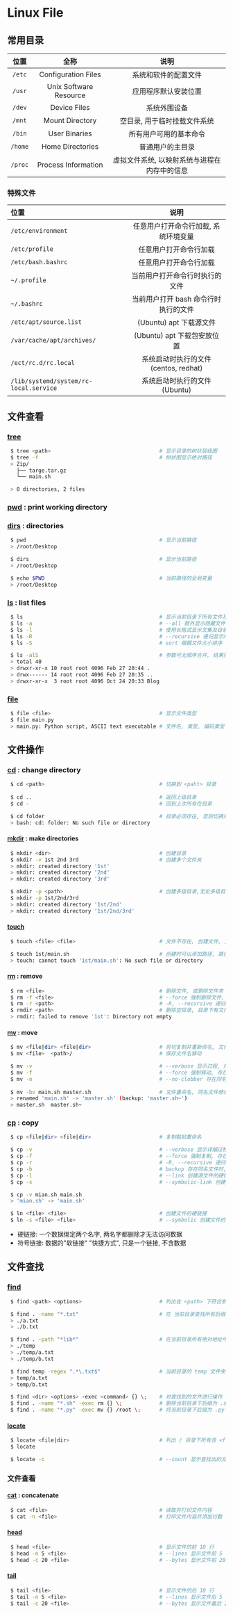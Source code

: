 <!--
 * @FilePath: \文档\Learning\Linux\Linux-2-file.md
 * @Author: facser
 * @Date: 2022-07-18 15:02:16
 * @LastEditTime: 2022-08-08 21:44:26
 * @LastEditors: facser
 * @Description: 
-->

# Linux File

## 常用目录

|位置|全称|说明|
|:-:|:-:|:-:|
|`/etc` |Configuration Files   |系统和软件的配置文件|
|`/usr` |Unix Software Resource|应用程序默认安装位置|
|`/dev` |Device Files          |系统外围设备|
|`/mnt` |Mount Directory       |空目录, 用于临时挂载文件系统|
|`/bin` |User Binaries         |所有用户可用的基本命令|
|`/home`|Home Directories      |普通用户的主目录|
|`/proc`|Process Information   |虚拟文件系统, 以映射系统与进程在内存中的信息|

### 特殊文件

|位置|说明|
|:-|:-:|
|`/etc/environment`                    |任意用户打开命令行加载, 系统环境变量|
|`/etc/profile`                        |任意用户打开命令行加载|
|`/etc/bash.bashrc`                    |任意用户打开命令行加载|
|`~/.profile`                          |当前用户打开命令行时执行的文件|
|`~/.bashrc`                           |当前用户打开 bash 命令行时执行的文件|
|`/etc/apt/source.list`                |(Ubuntu) apt 下载源文件|
|`/var/cache/apt/archives/`            |(Ubuntu) apt 下载包安放位置|
|`/ect/rc.d/rc.local`                  |系统启动时执行的文件(centos, redhat)|
|`/lib/systemd/system/rc-local.service`|系统启动时执行的文件(Ubuntu)|

## 文件查看

### [tree](https://www.linuxcool.com/tree)

```bash
 $ tree <path>                                   # 显示目录的树状层级图
 $ tree -f                                       # 树状图显示绝对路径
 > Zip/
   ├── targe.tar.gz
   └── main.sh

 > 0 directories, 2 files
```

### [pwd](https://www.linuxcool.com/pwd) :  print working directory

### [dirs](https://www.linuxcool.com/dirs) : directories

```bash
 $ pwd                                           # 显示当前路径
 > /root/Desktop

 $ dirs                                          # 显示当前路径
 > /root/Desktop

 $ echo $PWD                                     # 当前路径的全局变量
 > /root/Desktop
```

### [ls](https://www.linuxcool.com/ls) : list files

```bash
 $ ls                                            # 显示当前目录下所有文件及目录
 $ ls -a                                         # --all 额外显示隐藏文件及目录
 $ ls -l                                         # 使用长格式显示文集及目录详细信息
 $ ls -R                                         # --recursive 递归显示所有子目录
 $ ls -S                                         # sort 根据文件大小排序

 $ ls -alS                                       # 参数可无顺序合并, 结果按参数显示
 > total 40
 > drwxr-xr-x 10 root root 4096 Feb 27 20:44 .
 > drwx------ 14 root root 4096 Feb 27 20:35 ..
 > drwxr-xr-x  3 root root 4096 Oct 24 20:33 Blog
```

### [file](https://linux.alianga.com/c/file.html)

```bash
 $ file <file>                                   # 显示文件类型
 $ file main.py
 > main.py: Python script, ASCII text executable # 文件名, 类型, 编码类型
```

## 文件操作

### [cd](https://www.linuxcool.com/cd) : change directory

```bash
 $ cd <path>                                     # 切换到 <paht> 目录
 
 $ cd ..                                         # 返回上级目录
 $ cd -                                          # 回到上次所有在目录

 $ cd folder                                     # 目录必须存在, 否则切换失败
 > bash: cd: folder: No such file or directory
```

#### [mkdir](https://www.linuxcool.com/mkdir) : make directories

```bash
 $ mkdir <dir>                                   # 创建目录
 $ mkdir -v 1st 2nd 3rd                          # 创建多个文件夹
 > mkdir: created directory '1st'
 > mkdir: created directory '2nd'
 > mkdir: created directory '3rd'

 $ mkdir -p <path>                               # 创建多级目录,无论多级目录是否存在都会创建
 $ mkdir -p 1st/2nd/3rd
 > mkdir: created directory '1st/2nd'
 > mkdir: created directory '1st/2nd/3rd'
```

#### [touch](https://www.linuxcool.com/touch)

```bash
 $ touch <file> <file>                           # 文件不存在, 创建文件, 文件存在不创建, 可同时创建多个

 $ touch 1st/main.sh                             # 创建时可以添加路径, 路径不存在会报错
 > touch: cannot touch '1st/main.sh': No such file or directory
```

#### [rm](https://www.linuxcool.com/rm) :  remove

```bash
 $ rm <file>                                     # 删除文件, 或删除文件夹
 $ rm -f <file>                                  # --force 强制删除文件, 不询问
 $ rm -r <path>                                  # -R, --recursive 递归删除, 删除文件夹及下所有文件
 $ rmdir <path>                                  # 删除空目录, 目录下有文件或文件夹报错
 > rmdir: failed to remove '1st': Directory not empty
```

#### [mv](https://linux.alianga.com/c/mv.html) : move

```bash
 $ mv <file|dir> <file|dir>                      # 剪切复制并重新命名, 文件目录均可
 $ mv <file>  <path>/                            # 保存文件名移动

 $ mv -v                                         # --verbose 显示过程, 打印原名及更改后名
 $ mv -f                                         # --force 强制移动, 存在同名则覆盖
 $ mv -n                                         # --no-clobber 存在同名文件则不移动
 
 $ mv -bv main.sh master.sh                      # 文件重命名, 同名文件修改文件名令 mv 命令得以成功执行  
 > renamed 'main.sh' -> 'master.sh' (backup: 'master.sh~')
 > master.sh  master.sh~
```

### [cp](https://wangchujiang.com/linux-command/c/cp.html) : copy

```bash
 $ cp <file|dir> <file|dir>                      # 复制黏贴重命名

 $ cp -v                                         # --verbose 显示详细过程
 $ cp -f                                         # --force 强制复制, 存在同名直接覆盖
 $ cp -r                                         # -R, --recursive 递归复制
 $ cp -b                                         # backup 存在同名文件时, 目标文件改名
 $ cp -l                                         # --link 创建源文件的硬链接
 $ cp -s                                         # --symbolic-link 创建源文件的符号链接

 $ cp -v mian.sh main.sh
 > 'mian.sh' -> 'main.sh'

 $ ln <file> <file>                              # 创建文件的硬链接
 $ ln -s <file> <file>                           # --symbolic 创建文件的符号链接
```

- 硬链接: 一个数据绑定两个名字, 两名字都删除才无法访问数据
- 符号链接: 数据的"软链接" "快捷方式", 只是一个链接, 不含数据

## 文件查找

### [find](https://wangchujiang.com/linux-command/c/find.html)

```bash
 $ find <path> <options>                         # 列出在 <path> 下符合参数的文件或目录(绝对路径)

 $ find . -name "*.txt"                          # 在 当前目录查找所有后缀为 .txt 的文件，模式匹配需要双括号 ""
 > ./a.txt
 > ./b.txt

 $ find . -path "*lib*"                          # 在当前目录所有绝对地址中含有 'lib' 的文件或目录
 > ./temp
 > ./temp/a.txt
 > ./temp/b.txt

 $ find temp -regex ".*\.txt$"                   # 当前目录的 temp 文件夹下符合正则表达式的文件(.* 任意字符任意次, \.txt$ 以 .txt 结尾)
 > temp/a.txt
 > temp/b.txt

 $ find <dir> <options> -exec <command> {} \;    # 对查找到的文件进行操作
 $ find . -name "*.sh" -exec rm {} \;            # 删除当前目录下后缀为 .sh 文件
 $ find . -name "*.py" -exec mv {} /root \;      # 将当前目录下后缀为 .py 文件移动到 /root 
```

#### [locate](https://www.linuxcool.com/locate)

```bash
 $ locate <file|dir>                             # 列出 / 目录下所有含 <file|dir> 的文件或目录
 $ locate 

 $ locate -c                                     # --count 显示查找出的文件数量
```

### 文件查看

#### [cat](https://www.linuxcool.com/cat) : concatenate

```bash
 $ cat <file>                                    # 读取并打印文件内容
 $ cat -n <file>                                 # 打印文件内容并添加行数
```

#### [head](https://www.linuxcool.com/head)

```bash
 $ head <file>                                   # 显示文件的前 10 行
 $ head -n 5 <file>                              # --lines 显示文件前 5 行
 $ head -c 20 <file>                             # --bytes 显示文件前 20 个字符 
```

#### [tail](https://www.linuxcool.com/tail)

```bash
 $ tail <file>                                   # 显示文件的后 10 行
 $ tail -n 5 <file>                              # --lines 显示文件后 5 行
 $ tail -c 20 <file>                             # --bytes 显示文件最后 20 个字符 
```
